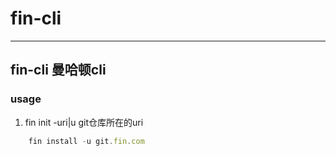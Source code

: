 # fin-cli
-----------------
fin-cli  曼哈顿cli
---------------

### usage

1. fin init 
   -uri|u git仓库所在的uri
```javascript
    fin install -u git.fin.com
```
